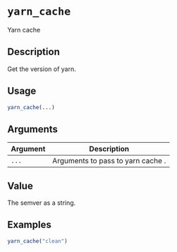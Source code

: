 # `yarn_cache`

Yarn cache


## Description

Get the version of yarn.


## Usage

```r
yarn_cache(...)
```


## Arguments

Argument      |Description
------------- |----------------
`...`     |     Arguments to pass to yarn cache .


## Value

The semver as a string.


## Examples

```r
yarn_cache("clean")
```



